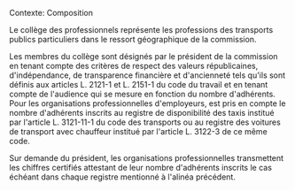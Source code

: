 Contexte: Composition

Le collège des professionnels représente les professions des transports publics particuliers dans le ressort géographique de la commission.

Les membres du collège sont désignés par le président de la commission en tenant compte des critères de respect des valeurs républicaines, d'indépendance, de transparence financière et d'ancienneté tels qu'ils sont définis aux articles L. 2121-1 et L. 2151-1 du code du travail et en tenant compte de l'audience qui se mesure en fonction du nombre d'adhérents. Pour les organisations professionnelles d'employeurs, est pris en compte le nombre d'adhérents inscrits au registre de disponibilité des taxis institué par l'article L. 3121-11-1 du code des transports ou au registre des voitures de transport avec chauffeur institué par l'article L. 3122-3 de ce même code.

Sur demande du président, les organisations professionnelles transmettent les chiffres certifiés attestant de leur nombre d'adhérents inscrits le cas échéant dans chaque registre mentionné à l'alinéa précédent.